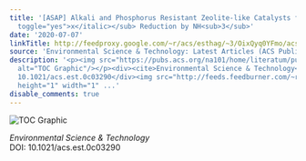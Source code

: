 ```yaml
---
title: '[ASAP] Alkali and Phosphorus Resistant Zeolite-like Catalysts for NO<sub><italic
  toggle="yes">x</italic></sub> Reduction by NH<sub>3</sub>'
date: '2020-07-07'
linkTitle: http://feedproxy.google.com/~r/acs/esthag/~3/OixQyq0YFmo/acs.est.0c03290
source: 'Environmental Science & Technology: Latest Articles (ACS Publications)'
description: '<p><img src="https://pubs.acs.org/na101/home/literatum/publisher/achs/journals/content/esthag/0/esthag.ahead-of-print/acs.est.0c03290/20200707/images/medium/es0c03290_0006.gif"
  alt="TOC Graphic"/></p><div><cite>Environmental Science & Technology</cite></div><div>DOI:
  10.1021/acs.est.0c03290</div><img src="http://feeds.feedburner.com/~r/acs/esthag/~4/OixQyq0YFmo"
  height="1" width="1" ...'
disable_comments: true
---
```

<p><img src="https://pubs.acs.org/na101/home/literatum/publisher/achs/journals/content/esthag/0/esthag.ahead-of-print/acs.est.0c03290/20200707/images/medium/es0c03290_0006.gif" alt="TOC Graphic"/></p><div><cite>Environmental Science & Technology</cite></div><div>DOI: 10.1021/acs.est.0c03290</div><img src="http://feeds.feedburner.com/~r/acs/esthag/~4/OixQyq0YFmo" height="1" width="1" ...